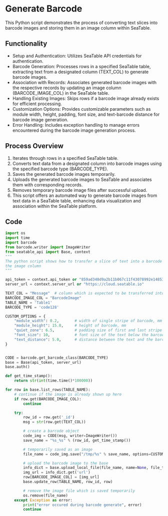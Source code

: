 # Generate Barcode

This Python script demonstrates the process of converting text slices into barcode images and storing them in an image column within SeaTable.

## Functionality

- Setup and Authentication: Utilizes SeaTable API credentials for authentication.
- Barcode Generation: Processes rows in a specified SeaTable table, extracting text from a designated column (TEXT_COL) to generate barcode images.
- Association with Records: Associates generated barcode images with the respective records by updating an image column (BARCODE_IMAGE_COL) in the SeaTable table.
- Handling Existing Images: Skips rows if a barcode image already exists for efficient processing.
- Customization Options: Provides customizable parameters such as module width, height, padding, font size, and text-barcode distance for barcode image generation.
- Error Handling: Includes exception handling to manage errors encountered during the barcode image generation process.

## Process Overview

1. Iterates through rows in a specified SeaTable table.
1. Converts text data from a designated column into barcode images using the specified barcode type (BARCODE_TYPE).
1. Saves the generated barcode images temporarily.
1. Uploads the generated barcode images to SeaTable and associates them with corresponding records.
1. Removes temporary barcode image files after successful upload.
1. This script offers an automated way to generate barcode images from text data in a SeaTable table, enhancing data visualization and association within the SeaTable platform.

## Code

```python
import os
import time
import barcode
from barcode.writer import ImageWriter
from seatable_api import Base, context
"""
The python script shows how to transfer a slice of text into a barcode image and save it into
the image column
"""

api_token = context.api_token or "859ad340d9a2b11b067c11f43078992e14853af5"
server_url = context.server_url or "https://cloud.seatable.io"

TEXT_COL = "Message"  # column which is expected to be transferred into barcode
BARCODE_IMAGE_COL = "BarcodeImage"
TABLE_NAME = 'Table1'
BARCODE_TYPE = 'code128'

CUSTOM_OPTIONS = {
    "module_width": 0.2,       # width of single stripe of barcode, mm
    "module_height": 15.0,     # height of barcode, mm
    "quiet_zone": 6.5,         # padding size of first and last stripe to the image, mm
    "font_size": 10,           # font size of the text below the barcode,pt
    "text_distance": 5.0,      # distance between the text and the barcode, mm
}


CODE = barcode.get_barcode_class(BARCODE_TYPE)
base = Base(api_token, server_url)
base.auth()

def get_time_stamp():
    return str(int(time.time()*100000))

for row in base.list_rows(TABLE_NAME):
    # continue if the image is already shown up here
    if row.get(BARCODE_IMAGE_COL):
        continue

    try:
        row_id = row.get('_id')
        msg = str(row.get(TEXT_COL))

        # create a barcode object
        code_img = CODE(msg, writer=ImageWriter())
        save_name = "%s_%s" % (row_id, get_time_stamp())

        # temporarily saved as an image
        file_name = code_img.save("/tmp/%s" % save_name, options=CUSTOM_OPTIONS)

        # upload the barcode image to the base
        info_dict = base.upload_local_file(file_name, name=None, file_type='image', replace=True)
        img_url = info_dict.get('url')
        row[BARCODE_IMAGE_COL] = [img_url]
        base.update_row(TABLE_NAME, row_id, row)

        # remove the image file which is saved temporarily
        os.remove(file_name)
    except Exception as error:
        print("error occured during barcode generate", error)
        continue
```
